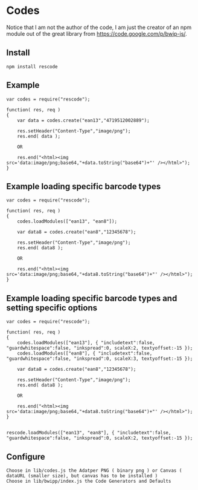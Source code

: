 Codes
=========
Notice that I am not the author of the code, I am just the creator of an npm module out of the great library from https://code.google.com/p/bwip-js/.

Install
---------
	npm install rescode
	
Example
--------
	var codes = require("rescode");

	function( res, req ) 
	{
		var data = codes.create("ean13","4719512002889");
        
        res.setHeader("Content-Type","image/png");
		res.end( data );
        
        OR
        
        res.end("<html><img src='data:image/png;base64,"+data.toString("base64")+"' /></html>");
	}
	
Example loading specific barcode types
---------------------------------------
	var codes = require("rescode");

	function( res, req ) 
	{
		codes.loadModules(["ean13", "ean8"]);
		
		var data8 = codes.create("ean8","12345678");
        
        res.setHeader("Content-Type","image/png");
		res.end( data8 );
        
        OR
        
        res.end("<html><img src='data:image/png;base64,"+data8.toString("base64")+"' /></html>");
	}	
	
Example loading specific barcode types and setting specific options
--------------------------------------------------------------------
	var codes = require("rescode");

	function( res, req ) 
	{
		codes.loadModules(["ean13"], { "includetext":false, "guardwhitespace":false, "inkspread":0, scaleX:2, textyoffset:-15 });
		codes.loadModules(["ean8"], { "includetext":false, "guardwhitespace":false, "inkspread":0, scaleX:3, textyoffset:-15 });
		
		var data8 = codes.create("ean8","12345678");
        
        res.setHeader("Content-Type","image/png");
		res.end( data8 );
        
        OR
        
        res.end("<html><img src='data:image/png;base64,"+data8.toString("base64")+"' /></html>");
	}	
		
	
	rescode.loadModules(["ean13", "ean8"], { "includetext":false, "guardwhitespace":false, "inkspread":0, scaleX:2, textyoffset:-15 });


Configure
---------
	Choose in lib/codes.js the Adatper PNG ( binary png ) or Canvas ( dataURL (smaller size), but canvas has to be installed )
	Choose in lib/bwipp/index.js the Code Generators and Defaults
	